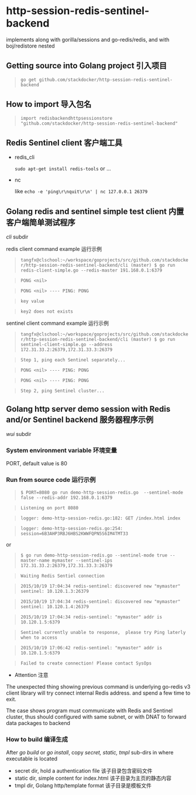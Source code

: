 # http-session-redis-sentinel-backend
implements along with gorilla/sessions and go-redis/redis, and with boj/redistore nested

## Getting source into Golang project 引入项目

>`go get github.com/stackdocker/http-session-redis-sentinel-backend`

## How to import 导入包名

>`import redisbackendhttpsessionstore "github.com/stackdocker/http-session-redis-sentinel-backend"`

## Redis Sentinel client 客户端工具

* redis_cli

  `sudo apt-get install redis-tools` or ...

* nc 

  like `echo -e 'ping\r\nquit\r\n' | nc 127.0.0.1 26379`
  
## Golang redis and sentinel simple test client 内置客户端简单测试程序

  _cli_ subdir
   
  redis client command example 运行示例
   
>`tangfx@clschool:~/workspace/goprojects/src/github.com/stackdocker/http-session-redis-sentinel-backend/cli (master) $ go run redis-client-simple.go --redis-master 191.168.0.1:6379`

>`PONG <nil>`

>`PONG <nil> ---- PING: PONG`

>`key value`

>`key2 does not exists`

  sentinel client command example 运行示例

>`tangfx@clschool:~/workspace/goprojects/src/github.com/stackdocker/http-session-redis-sentinel-backend/cli (master) $ go run sentinel-client-simple.go --address 172.31.33.2:26379,172.31.33.3:26379`

>`Step 1, ping each Sentinel separately...`

>`PONG <nil> ---- PING: PONG`

>`PONG <nil> ---- PING: PONG`

>`Step 2, ping Sentinel cluster...`

## Golang http server demo session with Redis and/or Sentinel backend 服务器程序示例

   _wui_ subdir

### System environment variable 环境变量
PORT, default value is 80

### Run from source code 运行示例
>`$ PORT=8080 go run demo-http-session-redis.go  --sentinel-mode false --redis-addr 192.168.0.1:6379`

>`Listening on port 8080`

>`logger: demo-http-session-redis.go:182: GET /index.html index`

>`logger: demo-http-session-redis.go:254: session=6B3AHP3RBJ6HBS2KWWFQPN5S6IM4TMT33`

or

>`$ go run demo-http-session-redis.go --sentinel-mode true --master-name mymaster --sentinel-ips 172.31.33.2:26379,172.31.33.3:26379`

>`Waiting Redis Sentiel connection`

>`2015/10/19 17:04:34 redis-sentinel: discovered new "mymaster" sentinel: 10.120.1.3:26379`

>`2015/10/19 17:04:34 redis-sentinel: discovered new "mymaster" sentinel: 10.120.1.4:26379`

>`2015/10/19 17:04:34 redis-sentinel: "mymaster" addr is 10.120.1.5:6379`

>`Sentinel currently unable to response,  please try Ping laterly when to access`

>`2015/10/19 17:06:42 redis-sentinel: "mymaster" addr is 10.120.1.5:6379`

>`Failed to create connection! Please contact SysOps`

* Attention 注意

The unexpected thing showing previous command is underlying go-redis v3 client library will try connect internal Redis address.
and spend a few time to exit.

The case shows program must communicate with Redis and Sentinel cluster, thus should configured with same subnet,
or with DNAT to forward data packages to backend

### How to build 编译生成

After _go build_ or _go install_, copy _secret, static, tmpl_ sub-dirs in where executable is located

* secret dir, hold a authentication file 该子目录包含密码文件
* static dir, simple content for index.html  该子目录为主页的静态内容
* tmpl dir, Golang http/template format  该子目录是模板文件



